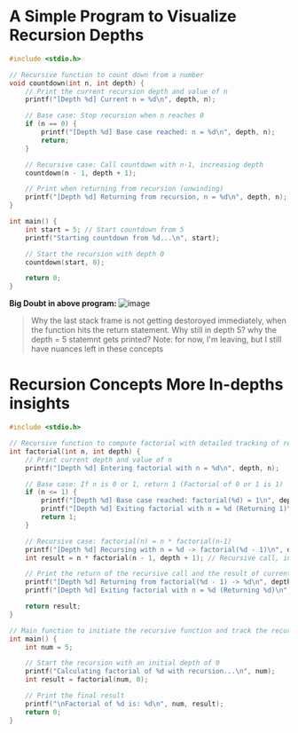 

# A Simple Program to Visualize Recursion Depths 

```c
#include <stdio.h>

// Recursive function to count down from a number
void countdown(int n, int depth) {
    // Print the current recursion depth and value of n
    printf("[Depth %d] Current n = %d\n", depth, n);

    // Base case: Stop recursion when n reaches 0
    if (n == 0) {
        printf("[Depth %d] Base case reached: n = %d\n", depth, n);
        return;
    }

    // Recursive case: Call countdown with n-1, increasing depth
    countdown(n - 1, depth + 1);

    // Print when returning from recursion (unwinding)
    printf("[Depth %d] Returning from recursion, n = %d\n", depth, n);
}

int main() {
    int start = 5; // Start countdown from 5
    printf("Starting countdown from %d...\n", start);

    // Start the recursion with depth 0
    countdown(start, 0);

    return 0;
}


```

**Big Doubt in above program:**
![image](https://github.com/user-attachments/assets/3998faec-9002-4d80-adb3-99bee1b4d8e5)

>Why the last stack frame is not getting destoroyed immediately, when the function hits the return statement. Why still in depth 5? why the depth = 5 statemnt gets printed?
>Note: for now, I'm leaving, but I still have nuances left in these concepts

# Recursion Concepts More In-depths insights


```c
#include <stdio.h>

// Recursive function to compute factorial with detailed tracking of recursion concepts
int factorial(int n, int depth) {
    // Print current depth and value of n
    printf("[Depth %d] Entering factorial with n = %d\n", depth, n);

    // Base case: If n is 0 or 1, return 1 (Factorial of 0 or 1 is 1)
    if (n <= 1) {
        printf("[Depth %d] Base case reached: factorial(%d) = 1\n", depth, n);
        printf("[Depth %d] Exiting factorial with n = %d (Returning 1)\n", depth, n);
        return 1;
    }

    // Recursive case: factorial(n) = n * factorial(n-1)
    printf("[Depth %d] Recursing with n = %d -> factorial(%d - 1)\n", depth, n, n);
    int result = n * factorial(n - 1, depth + 1); // Recursive call, increasing depth

    // Print the return of the recursive call and the result of current computation
    printf("[Depth %d] Returning from factorial(%d - 1) -> %d\n", depth, n, result);
    printf("[Depth %d] Exiting factorial with n = %d (Returning %d)\n", depth, n, result);

    return result;
}

// Main function to initiate the recursive function and track the recursion process
int main() {
    int num = 5;

    // Start the recursion with an initial depth of 0
    printf("Calculating factorial of %d with recursion...\n", num);
    int result = factorial(num, 0);

    // Print the final result
    printf("\nFactorial of %d is: %d\n", num, result);
    return 0;
}

```
